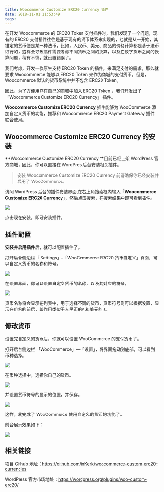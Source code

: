 ```yaml
---
title: Woocommerce Customize ERC20 Currency 插件
date: 2018-11-01 11:53:49
tags:
---
```




在开发 Woocommerce 的 ERC20 Token 支付插件时，我们发现了一个问题，现有的 ERC20 支付插件往往是基于现有的货币体系来实现的，也就是从一开始，其锚定的货币便是某一种法币，比如，人民币、美元、商品的价格计算都是基于法币进行的，这样会导致插件需要考虑不同货币之间的换算，以及在数字货币之间的换算问题，稍有不慎，就设置错误了。

我们考虑，开发一款原生支持 ERC20 Token 的插件，来满足支付的需求，那么就要求 Woocommerce 能够以 ERC20 Token 来作为商城的支付货币，但是，Woocommerce 默认的货币系统中并不包含 ERC20  Token。

因此，为了方便用户在自己的商城中加入 ERC20 Token ，我们开发出了 「Woocommerce Customize ERC20 Currency」 插件。

**Woocommerce Customize ERC20 Currency** 插件能够为 WooCommerce 添加自定义货币的功能，推荐和 Woocommerce ERC20 Payment Gateway 插件联合使用。



## Woocommerce Customize ERC20 Currency 的安装

**Woocommerce Customize ERC20 Currency **目前已经上架 WordPress 官方商城，因此，你可以直接在 WordPres 后台安装相关插件。

> 安装 Woocommerce Customize ERC20 Currency 前请确保你已经安装并启用了 WooCommerce。

访问 WordPress 后台的插件安装界面,在右上角搜索框内输入「**Woocommerce Customize ERC20 Currency**」，然后点击搜索，在搜索结果中即可看到插件。

![](https://postimg.aliavv.com/newmbp/e3yp9.jpg)

点击现在安装，即可安装插件。

## 插件配置

**安装并启用插件**后，就可以配置插件了。

打开后台侧边栏「 Settings」-「WooCommerce ERC20 货币自定义」页面，可以自定义货币的名称和符号。

![](https://postimg.aliavv.com/newmbp/x0w09.jpg)

在设置界面，你可以设置自定义货币的名称，以及其对应的符号。

![](https://postimg.aliavv.com/newmbp/uqun9.jpg)

货币名称将会显示在列表中，用于选择不同的货币，货币符号则可以根据设置，显示在价格的前后，其作用类似于人民币的`¥` 和美元的 `$`。

## 修改货币

设置完自定义的货币后，你就可以设置 WooCommerce 的支付货币了。

打开后台侧边栏 「WooCommerce」—「设置」，将界面拖动到底部，可以看到币种选择。

![](https://postimg.aliavv.com/newmbp/vvebf.jpg)

在币种选择中，选择你自己的货币。

![](https://postimg.aliavv.com/newmbp/zxhyj.jpg)

并设置货币符号的显示的位置，并保存。

![](https://postimg.aliavv.com/newmbp/nh9v8.jpg)

这样，就完成了 WooCommerce 使用自定义的货币的功能了。

前台展示效果如下：

![](https://postimg.aliavv.com/newmbp/sqsi3.jpg)



## 相关链接

项目 Github 地址：https://github.com/inKerk/woocommerce-custom-erc20-currencies

WordPress 官方市场地址：https://wordpress.org/plugins/woo-custom-erc20/